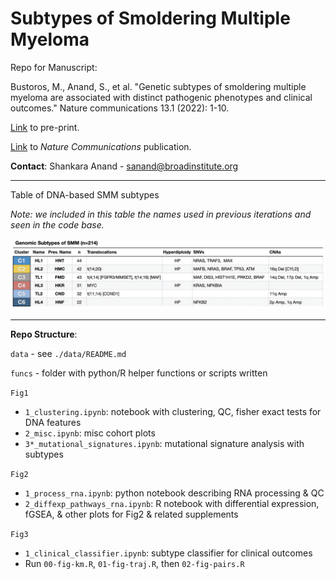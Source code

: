 # Subtypes of Smoldering Multiple Myeloma

Repo for Manuscript:

Bustoros, M., Anand, S., et al. "Genetic subtypes of smoldering multiple myeloma are associated with distinct pathogenic phenotypes and clinical outcomes." Nature communications 13.1 (2022): 1-10.

[Link](https://www.biorxiv.org/content/10.1101/2021.12.10.471975v1) to pre-print.

[Link](https://www.nature.com/articles/s41467-022-30694-w) to _Nature Communications_ publication.

__Contact__: Shankara Anand - sanand@broadinstitute.org

---

Table of DNA-based SMM subtypes

_Note: we included in this table the names used in previous iterations and seen in the code base._

![](./smm_subtypes_table.png)

---
**Repo Structure**:

`data` - see `./data/README.md`

`funcs` - folder with python/R helper functions or scripts written

`Fig1`
* `1_clustering.ipynb`: notebook with clustering, QC, fisher exact tests for DNA features
* `2_misc.ipynb`: misc cohort plots
* `3*_mutational_signatures.ipynb`: mutational signature analysis with subtypes

`Fig2`
* `1_process_rna.ipynb`: python notebook describing RNA processing & QC
* `2_diffexp_pathways_rna.ipynb`: R notebook with differential expression, fGSEA, & other plots for Fig2 & related supplements

`Fig3`
* `1_clinical_classifier.ipynb`: subtype classifier for clinical outcomes
* Run `00-fig-km.R`, `01-fig-traj.R`, then `02-fig-pairs.R`

